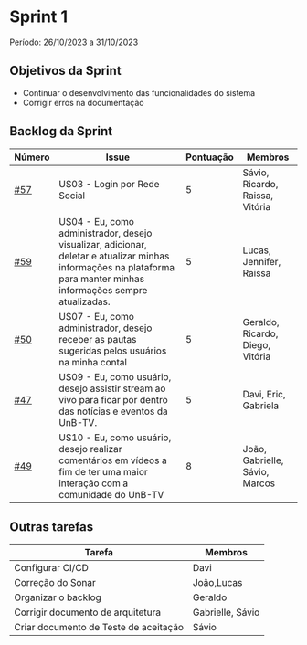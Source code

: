 # Sprint 1

Período: 26/10/2023 a 31/10/2023

## Objetivos da Sprint

-   Continuar o desenvolvimento das funcionalidades do sistema
-   Corrigir erros na documentação

## Backlog da Sprint

| Número                                                            | Issue                                                                                                                                                                | Pontuação | Membros                          |
| ----------------------------------------------------------------- | -------------------------------------------------------------------------------------------------------------------------------------------------------------------- | --------- | -------------------------------- |
| [#57](https://github.com/fga-eps-mds/2023.2-UnB-TV-DOC/issues/57) | US03 - Login por Rede Social                                                                                                                                         | 5         | Sávio, Ricardo, Raissa, Vitória  |
| [#59](https://github.com/fga-eps-mds/2023.2-UnB-TV-DOC/issues/59) | US04 - Eu, como administrador, desejo visualizar, adicionar, deletar e atualizar minhas informações na plataforma para manter minhas informações sempre atualizadas. | 5         | Lucas, Jennifer, Raissa          |
| [#50](https://github.com/fga-eps-mds/2023.2-UnB-TV-DOC/issues/50) | US07 - Eu, como administrador, desejo receber as pautas sugeridas pelos usuários na minha contal                                                                     | 5         | Geraldo, Ricardo, Diego, Vitória |
| [#47](https://github.com/fga-eps-mds/2023.2-UnB-TV-DOC/issues/47) | US09 - Eu, como usuário, desejo assistir stream ao vivo para ficar por dentro das notícias e eventos da UnB-TV.                                                      | 5         | Davi, Eric, Gabriela             |
| [#49](https://github.com/fga-eps-mds/2023.2-UnB-TV-DOC/issues/49) | US10 - Eu, como usuário, desejo realizar comentários em vídeos a fim de ter uma maior interação com a comunidade do UnB-TV                                           | 8         | João, Gabrielle, Sávio, Marcos   |

## Outras tarefas

| Tarefa                                | Membros          |
| ------------------------------------- | ---------------- |
| Configurar CI/CD                      | Davi             |
| Correção do Sonar                     | João,Lucas       |
| Organizar o backlog                   | Geraldo          |
| Corrigir documento de arquitetura     | Gabrielle, Sávio |
| Criar documento de Teste de aceitação | Sávio            |

<!-- # Retrospetiva Sprint 2 -->

<!-- ## Burndown

Ainda não implementado

## Velocity

Ainda não implementado -->

<!-- ## Retrospectiva

### Pontos Positivos

### Pontos Negativos -->
